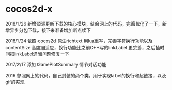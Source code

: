 # cocos2d-x

2018/1/26
新增资源更新下载的核心模块，结合网上的代码，完善优化了一下，新增异步分包下载，接下来准备增加断点续下

2018/1/24
依照 cocos2d 原生richtext 用lua重写，完善字符换行功能以及contentSize 高度自适应，换行功能比之前C++写的linkLabel 更完善，之后抽时间把linkLabel遗留问题修复一下


2017/2/17
添加 GamePlotSummary 情节对话功能

2016
参照网上的代码，自己封装的两个类，用于实现label的换行和超链接，以及gif的实现
